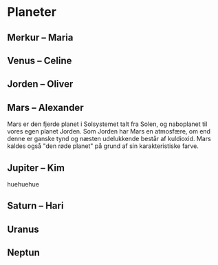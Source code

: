 # Planeter

## Merkur – Maria

## Venus – Celine

## Jorden – Oliver

## Mars – Alexander

Mars er den fjerde planet i Solsystemet talt fra Solen, og naboplanet til vores egen planet Jorden. Som Jorden har Mars en atmosfære, om end denne er ganske tynd og næsten udelukkende består af kuldioxid. Mars kaldes også "den røde planet" på grund af sin karakteristiske farve.

## Jupiter – Kim

huehuehue

## Saturn – Hari

## Uranus

## Neptun
